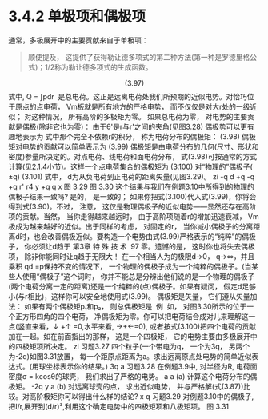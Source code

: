 # 3.4.2 单极项和偶极项

通常，多极展开中的主要贡献来自于单极项：

> 顺便提及， 这提供了获得勒让德多项式的第二种方法(第一种是罗德里格公式)；1/2称为勒让德多项式的生成函数。

$$
(3.97)
$$
式中, Q = ∫pdr  是总电荷。这正是远离电荷处我们所预期的近似电势。对恰巧位于原点的点电荷， Vm板就是所有地方的严格电势， 而不仅仅是对大r处的一级近似； 对这种情况， 所有高阶的多极矩为零。
如果总电荷为零， 对电势的主要贡献是偶极(除非它也为零)：
由于θ'是r与r'之间的夹角(见图3.28)
偶极势可以更有趣地表示为
式中那个完全不依赖r的积分， 称为电荷分布的偶极矩：
(3.98)
偶极矩对电势的贡献可以简单表示为
(3.99)
偶极矩是由电荷分布的几何(尺寸、形状和密度)参量所决定的。对点电荷、线电荷和面电荷分布， 式(3.98)可按通常的方式计算(见2.1.4小节)。这样一个点电荷集合的偶极矩为
(3.100)
对“物理的”偶极子( ±q)
(3.101)
式中， d为从负电荷到正电荷的距离矢量(见图3.29)。
 zi
-q
d
+q
-q
+q
r'
r4
y
+q
q
x
图 3.29
图 3.30
这个结果与我们在例题3.10中所得到的物理的偶极子结果一致吗? 是的， 是一致的； 如果你把式(3.100)代入式(3.99)，你将会得到式(3.90)。不过， 注意， 这仅是物理偶极子的近似电势——显然还存在高阶项的贡献。当然， 当你走得越来越远时， 由于高阶项随着r的增加迅速衰减， Vm极成为越来越好的近似。出于同样的考虑， 对固定的r， 当你减小偶极子的分离距离d时，也会改善偶极近似。要构造一个电势由式(3.99)严格表示的“纯粹”的偶极子， 你必须让d趋于
第3章 特 殊 技 术  97
零。遗憾的是， 这时你也将失去偶极项， 除非你能同时让q趋于无限大！ 在一个相当人为的极限d→0， q→∞，并且乘积 qd =p保持不变的情况下， 一个物理的偶极子成为一个纯粹的偶极子。(当某些人使用“偶极子”这个词时， 你并不能总是分辨出他们说的是一个物理的偶极子(两个电荷分离一定的距离)还是一个纯粹的(点)偶极子。如果有疑问， 假定d足够小(与r相比)，这样你可以安全地使用式(3.99)。
偶极矩是矢量， 它们遵从矢量加法： 如果有两个偶极矩p₁和p₂， 则总偶极矩是  例  如， 对图3.30所示的位于一个正方形四角的四个电荷， 净偶极矩为零。你可以把电荷结合成对儿来理解这一点(竖直来看，↓ +↑ =0,水平来看, →+←=0), 或者按式(3.100)把四个电荷的贡献加在一起。如在前面指出的那样， 这是一个四极矩， 它的电势主要由多极展开中的四极矩项所决定。
 zl
习题3.27 四个粒子(一个带电为q， 一个为3q， 另两个为-2q)如图3.31放置， 每一个距原点距离为a。求出远离原点处电势的简单近似表达式。(用球坐标表示你的结果。)
3q
a
习题3.28 在例题3.9中, 对半径为R, 电荷面密度σ = kcosθ的球壳， 我们求出了严格的电势。
a
a
(a) 计算这个电荷分布的偶极矩。
-2q
y
a
(b) 对远离球壳的点， 求出近似电势， 并与严格解(式(3.87))比较。对高阶极矩你可以得出什么样的结论?
x
q
习题3.29 对例题3.10中的偶极子, 把I/r,展开到(d/r)³,利用这个确定电势中的四极矩项和八极矩项。
图 3.31

